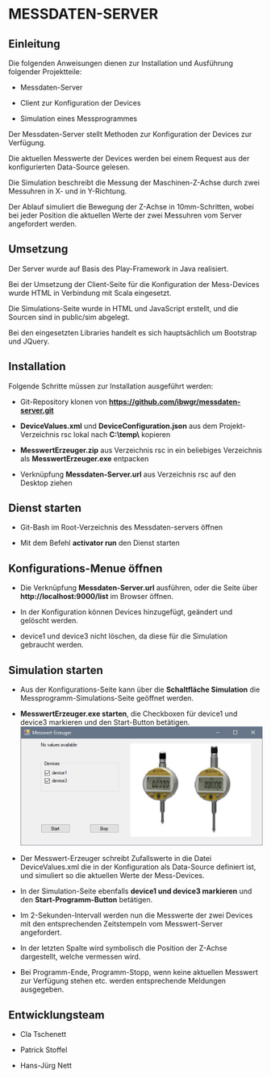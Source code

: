 # MESSDATEN-SERVER


## Einleitung

Die folgenden Anweisungen dienen zur Installation und Ausführung folgender Projektteile:
 
* Messdaten-Server 

* Client zur Konfiguration der Devices 

* Simulation eines Messprogrammes

Der Messdaten-Server stellt Methoden zur Konfiguration der Devices zur Verfügung. 

Die aktuellen Messwerte der Devices werden bei einem Request aus der konfigurierten Data-Source gelesen.


Die Simulation beschreibt die Messung der Maschinen-Z-Achse durch zwei Messuhren in X- und in Y-Richtung. 

Der Ablauf simuliert die Bewegung der Z-Achse in 10mm-Schritten, wobei bei jeder Position die aktuellen 
Werte der zwei Messuhren vom Server angefordert werden.


## Umsetzung

Der Server wurde auf Basis des Play-Framework in Java realisiert.

Bei der Umsetzung der Client-Seite für die Konfiguration der Mess-Devices wurde HTML in Verbindung mit Scala eingesetzt.

Die Simulations-Seite wurde in HTML und JavaScript erstellt, und die Sourcen sind in public/sim abgelegt.

Bei den eingesetzten Libraries handelt es sich hauptsächlich um Bootstrap und JQuery.


## Installation

Folgende Schritte müssen zur Installation ausgeführt werden:

* Git-Repository klonen von **https://github.com/ibwgr/messdaten-server.git**

* **DeviceValues.xml** und **DeviceConfiguration.json** aus dem Projekt-Verzeichnis rsc lokal nach **C:\temp\\** kopieren

* **MesswertErzeuger.zip** aus Verzeichnis rsc in ein beliebiges Verzeichnis als **MesswertErzeuger.exe** entpacken

* Verknüpfung **Messdaten-Server.url** aus Verzeichnis rsc auf den Desktop ziehen


## Dienst starten

* Git-Bash im Root-Verzeichnis des Messdaten-servers öffnen

* Mit dem Befehl **activator run** den Dienst starten


## Konfigurations-Menue öffnen

* Die Verknüpfung **Messdaten-Server.url** ausführen, oder die Seite über **http://localhost:9000/list** im Browser öffnen.

* In der Konfiguration können Devices hinzugefügt, geändert und gelöscht werden.

* device1 und device3 nicht löschen, da diese für die Simulation gebraucht werden.


## Simulation starten

* Aus der Konfigurations-Seite kann über die **Schaltfläche Simulation** die Messprogramm-Simulations-Seite geöffnet werden.

* **MesswertErzeuger.exe starten**, die Checkboxen für device1 und device3 markieren und den Start-Button betätigen.
    ![Screenshot](rsc/messwert_erzeuger.jpg)

* Der Messwert-Erzeuger schreibt Zufallswerte in die Datei DeviceValues.xml die in der Konfiguration als Data-Source definiert ist, und simuliert so die aktuellen Werte der Mess-Devices.

* In der Simulation-Seite ebenfalls **device1 und device3 markieren** und den **Start-Programm-Button** betätigen.

* Im 2-Sekunden-Intervall werden nun die Messwerte der zwei Devices mit den entsprechenden Zeitstempeln vom Messwert-Server angefordert.

* In der letzten Spalte wird symbolisch die Position der Z-Achse dargestellt, welche vermessen wird.

* Bei Programm-Ende, Programm-Stopp, wenn keine aktuellen Messwert zur Verfügung stehen etc. werden entsprechende Meldungen ausgegeben.


## Entwicklungsteam

* Cla Tschenett

* Patrick Stoffel

* Hans-Jürg Nett
